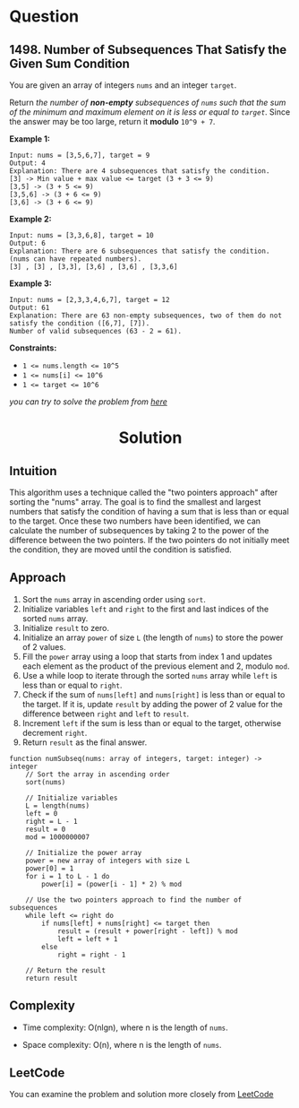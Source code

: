 # Question

## 1498. Number of Subsequences That Satisfy the Given Sum Condition

You are given an array of integers `nums` and an integer `target`.

Return *the number of **non-empty** subsequences of `nums` such that the sum of the minimum and maximum element on it is less or equal to `target`*. Since the answer may be too large, return it **modulo** `10^9 + 7`.<br/>

**Example 1:**<br/>
```
Input: nums = [3,5,6,7], target = 9
Output: 4
Explanation: There are 4 subsequences that satisfy the condition.
[3] -> Min value + max value <= target (3 + 3 <= 9)
[3,5] -> (3 + 5 <= 9)
[3,5,6] -> (3 + 6 <= 9)
[3,6] -> (3 + 6 <= 9)
```
**Example 2:**<br/>
```
Input: nums = [3,3,6,8], target = 10
Output: 6
Explanation: There are 6 subsequences that satisfy the condition. (nums can have repeated numbers).
[3] , [3] , [3,3], [3,6] , [3,6] , [3,3,6]
```

**Example 3:**<br/>
```
Input: nums = [2,3,3,4,6,7], target = 12
Output: 61
Explanation: There are 63 non-empty subsequences, two of them do not satisfy the condition ([6,7], [7]).
Number of valid subsequences (63 - 2 = 61).
```

**Constraints:**
- `1 <= nums.length <= 10^5`
- `1 <= nums[i] <= 10^6`
- `1 <= target <= 10^6`

*you can try to solve the problem from [here](https://leetcode.com/problems/number-of-subsequences-that-satisfy-the-given-sum-condition/description/)*

<h1 align="center">Solution</h1>

## Intuition
This algorithm uses a technique called the "two pointers approach" after sorting the "nums" array. The goal is to find the smallest and largest numbers that satisfy the condition of having a sum that is less than or equal to the target. Once these two numbers have been identified, we can calculate the number of subsequences by taking 2 to the power of the difference between the two pointers. If the two pointers do not initially meet the condition, they are moved until the condition is satisfied.

## Approach

1. Sort the `nums` array in ascending order using `sort`.
2. Initialize variables `left` and `right` to the first and last indices of the sorted `nums` array.
3. Initialize `result` to zero.
4. Initialize an array `power` of size `L` (the length of `nums`) to store the power of 2 values.
5. Fill the `power` array using a loop that starts from index 1 and updates each element as the product of the previous element and 2, modulo `mod`.
6. Use a while loop to iterate through the sorted `nums` array while `left` is less than or equal to `right`.
7. Check if the sum of `nums[left]` and `nums[right]` is less than or equal to the target. If it is, update `result` by adding the power of 2 value for the difference between `right` and `left` to `result`.
8. Increment `left` if the sum is less than or equal to the target, otherwise decrement `right`.
9. Return `result` as the final answer.

```
function numSubseq(nums: array of integers, target: integer) -> integer
    // Sort the array in ascending order
    sort(nums)

    // Initialize variables
    L = length(nums)
    left = 0
    right = L - 1
    result = 0
    mod = 1000000007

    // Initialize the power array
    power = new array of integers with size L
    power[0] = 1
    for i = 1 to L - 1 do
        power[i] = (power[i - 1] * 2) % mod

    // Use the two pointers approach to find the number of subsequences
    while left <= right do
        if nums[left] + nums[right] <= target then
            result = (result + power[right - left]) % mod
            left = left + 1
        else
            right = right - 1

    // Return the result
    return result

```

## Complexity
- Time complexity: O(nlgn), where n is the length of `nums`.

- Space complexity: O(n), where n is the length of `nums`.

## LeetCode
You can examine the problem and solution more closely from [LeetCode](https://leetcode.com/problems/number-of-subsequences-that-satisfy-the-given-sum-condition/solutions/3494111/easy-solution-with-explanation-and-pseudocode/)
